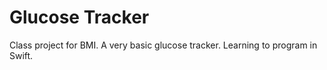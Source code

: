 # Glucose Tracker
Class project for BMI. A very basic glucose tracker. Learning to program in Swift.
